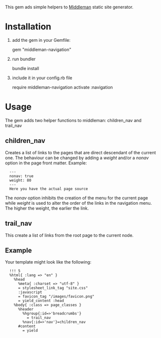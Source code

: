 This gem ads simple helpers to [Middleman](http://middlemanapp.com) static site generator.

# Installation

1. add the gem in your Gemfile:

      gem "middleman-navigation"

2. run bundler

      bundle install

3. include it in your config.rb file

      require middleman-navigation
      activate :navigation

# Usage
  
The gem adds two helper functions to middleman: children_nav and trail_nav

## children_nav

Creates a list of links to the pages that are direct descendant of the current one.
The behaviour can be changed by adding a *weight* and/or a *nonav* option in 
the page front matter. Example:

      ---
      nonav: true
      weight: 80
      ---
      Here you have the actual page source

The *nonav* option inhibits the creation of the menu for the current page while
*weight* is used to alter the order of the links in the navigation menu. The higher
the weight, the earlier the link.

## trail_nav

This create a list of links from the root page to the current node.

## Example ##

Your template might look like the following:

      !!! 5
      %html{ :lang => "en" }
        %head
          %meta{ :charset => "utf-8" }    
          = stylesheet_link_tag "site.css"
          :javascript
          = favicon_tag "/images/favicon.png"
          = yield_content :head
        %body{ :class => page_classes }
          %header
            %hgroup{:id=>'breadcrumbs'}
              = trail_nav
            %nav{:id=>'nav'}=children_nav
          #content
            = yield
